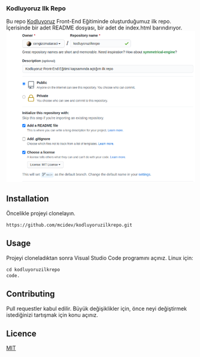### Kodluyoruz Ilk Repo
Bu repo [Kodluyoruz](https://kodluyoruz.org) Front-End Eğitiminde oluşturduğumuz ilk repo. İçerisinde bir adet README dosyası, bir adet de index.html barındırıyor.
![Resim](https://github.com/Kodluyoruz/taskforce/raw/main/git/odev1/figures/github.png)
## Installation
Öncelikle projeyi clonelayın. 
```
https://github.com/mcidev/kodluyoruzilkrepo.git
```
## Usage
Projeyi cloneladıktan sonra Visual Studio Code programını açınız.
Linux için:
```
cd kodluyoruzilkrepo
code.
```
## Contributing
Pull requestler kabul edilir. Büyük değişiklikler için, önce neyi değiştirmek istediğinizi tartışmak için konu açınız.
## Licence
[MIT](https://choosealicense.com/licenses/mit/)
